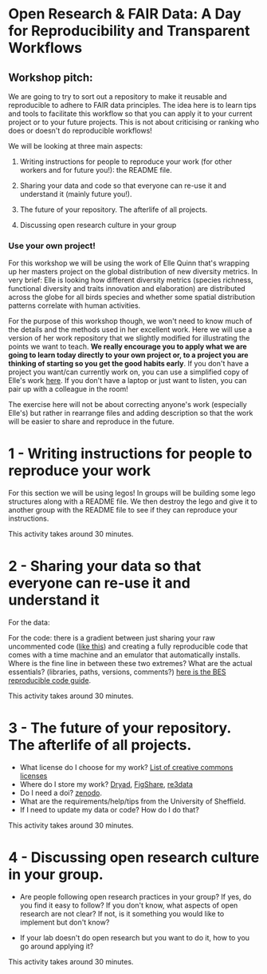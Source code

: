 # Open Research & FAIR Data: A Day for Reproducibility and Transparent Workflows

## Workshop pitch:

We are going to try to sort out a repository to make it reusable and reproducible to adhere to FAIR data principles.
The idea here is to learn tips and tools to facilitate this workflow so that you can apply it to your current project or to your future projects.
This is not about criticising or ranking who does or doesn't do reproducible workflows!

We will be looking at three main aspects:

 1. Writing instructions for people to reproduce your work (for other workers and for future you!): the README file.

 2. Sharing your data and code so that everyone can re-use it and understand it (mainly future you!).
 
 3. The future of your repository. The afterlife of all projects.

 4. Discussing open research culture in your group

### Use your own project!

For this workshop we will be using the work of Elle Quinn that's wrapping up her masters project on the global distribution of new diversity metrics. In very brief: Elle is looking how different diversity metrics (species richness, functional diversity and traits innovation and elaboration) are distributed across the globe for all birds species and whether some spatial distribution patterns correlate with human activities. 

For the purpose of this workshop though, we won't need to know much of the details and the methods used in her excellent work. Here we will use a version of her work repository that we slightly modified for illustrating the points we want to teach. **We really encourage you to apply what we are going to learn today directly to your own project or, to a project you are thinking of starting so you get the good habits early**. If you don't have a project you want/can currently work on, you can use a simplified copy of Elle's work [here](https://github.com/TGuillerme/ReproducibleWork/tree/main/Example_repo/). If you don't have a laptop or just want to listen, you can pair up with a colleague in the room!

The exercise here will not be about correcting anyone's work (especially Elle's) but rather in rearrange files and adding description so that the work will be easier to share and reproduce in the future.

# 1 - Writing instructions for people to reproduce your work

For this section we will be using legos! In groups will be building some lego structures along with a README file. We then destroy the lego and give it to another group with the README file to see if they can reproduce your instructions.

This activity takes around 30 minutes.

<!-- https://eprints.gla.ac.uk/196477/ -->

# 2 - Sharing your data so that everyone can re-use it and understand it
 <!-- TODO: metadata README workshop from ZZ + open discussion on how to deal with big data (e.g. with Elle's data) -->
For the data:
<!-- TODO: ZZ -->
<!-- TODO: add question on how do you share huge data files? E.g. if there is already a >10GB database online from which you need only a small modified subset? If you don't know, you can go on the [Sheffield Data Management website](https://www.sheffield.ac.uk/library/research-data-management) -->

For the code: there is a gradient between just sharing your raw uncommented code ([like this](https://github.com/liamrevell/phytools/blob/master/R/plotSimmap.R)) and creating a fully reproducible code that comes with a time machine and an emulator that automatically installs.
Where is the fine line in between these two extremes?
What are the actual essentials? (libraries, paths, versions, comments?) [here is the BES reproducible code guide](https://www.britishecologicalsociety.org/wp-content/uploads/2017/12/guide-to-reproducible-code.pdf).

This activity takes around 30 minutes.

# 3 - The future of your repository. The afterlife of all projects.

 * What license do I choose for my work? [List of creative commons licenses](https://creativecommons.org/share-your-work/cclicenses/)
 * Where do I store my work? [Dryad](https://datadryad.org/), [FigShare](https://figshare.com/), [re3data](https://www.re3data.org/)
 * Do I need a doi? [zenodo](https://zenodo.org/).
 * What are the requirements/help/tips from the University of Sheffield.
 * If I need to update my data or code? How do I do that?

This activity takes around 30 minutes.

# 4 - Discussing open research culture in your group.

 * Are people following open research practices in your group?
If yes, do you find it easy to follow?
If you don't know, what aspects of open research are not clear?
If not, is it something you would like to implement but don't know?

 * If your lab doesn't do open research but you want to do it, how to you go around applying it?

This activity takes around 30 minutes.
